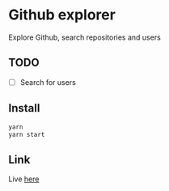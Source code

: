 # Github explorer

Explore Github, search repositories and users

## TODO

- [ ] Search for users

## Install

```bash
yarn
yarn start
```

## Link

Live [here](https://github-explorer-rho.now.sh)
